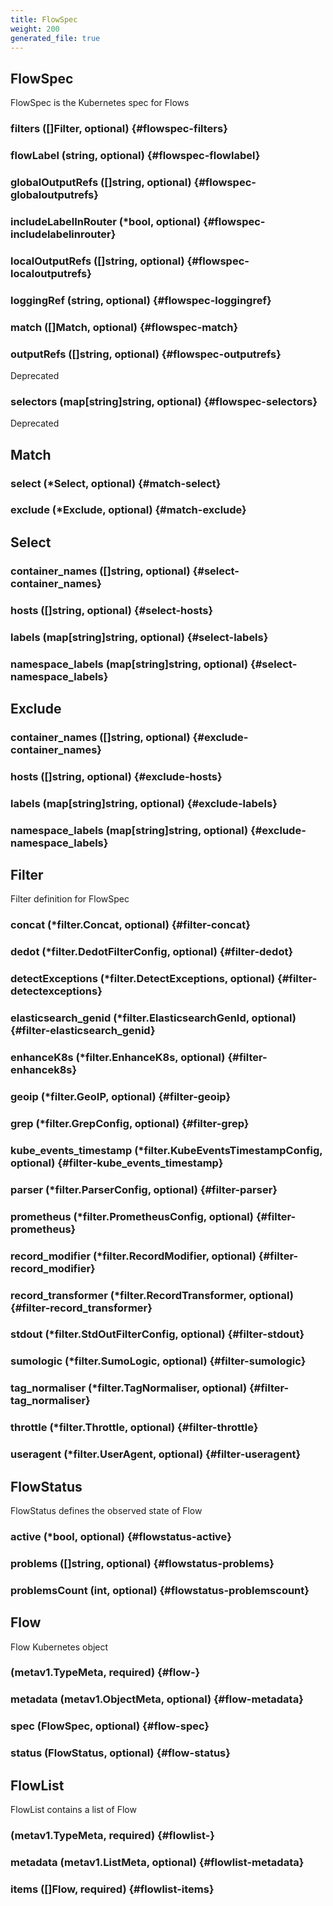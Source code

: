 ```yaml
---
title: FlowSpec
weight: 200
generated_file: true
---
```


## FlowSpec

FlowSpec is the Kubernetes spec for Flows

### filters ([]Filter, optional) {#flowspec-filters}


### flowLabel (string, optional) {#flowspec-flowlabel}


### globalOutputRefs ([]string, optional) {#flowspec-globaloutputrefs}


### includeLabelInRouter (*bool, optional) {#flowspec-includelabelinrouter}


### localOutputRefs ([]string, optional) {#flowspec-localoutputrefs}


### loggingRef (string, optional) {#flowspec-loggingref}


### match ([]Match, optional) {#flowspec-match}


### outputRefs ([]string, optional) {#flowspec-outputrefs}

Deprecated 


### selectors (map[string]string, optional) {#flowspec-selectors}

Deprecated 



## Match

### select (*Select, optional) {#match-select}


### exclude (*Exclude, optional) {#match-exclude}



## Select

### container_names ([]string, optional) {#select-container_names}


### hosts ([]string, optional) {#select-hosts}


### labels (map[string]string, optional) {#select-labels}


### namespace_labels (map[string]string, optional) {#select-namespace_labels}



## Exclude

### container_names ([]string, optional) {#exclude-container_names}


### hosts ([]string, optional) {#exclude-hosts}


### labels (map[string]string, optional) {#exclude-labels}


### namespace_labels (map[string]string, optional) {#exclude-namespace_labels}



## Filter

Filter definition for FlowSpec

### concat (*filter.Concat, optional) {#filter-concat}


### dedot (*filter.DedotFilterConfig, optional) {#filter-dedot}


### detectExceptions (*filter.DetectExceptions, optional) {#filter-detectexceptions}


### elasticsearch_genid (*filter.ElasticsearchGenId, optional) {#filter-elasticsearch_genid}


### enhanceK8s (*filter.EnhanceK8s, optional) {#filter-enhancek8s}


### geoip (*filter.GeoIP, optional) {#filter-geoip}


### grep (*filter.GrepConfig, optional) {#filter-grep}


### kube_events_timestamp (*filter.KubeEventsTimestampConfig, optional) {#filter-kube_events_timestamp}


### parser (*filter.ParserConfig, optional) {#filter-parser}


### prometheus (*filter.PrometheusConfig, optional) {#filter-prometheus}


### record_modifier (*filter.RecordModifier, optional) {#filter-record_modifier}


### record_transformer (*filter.RecordTransformer, optional) {#filter-record_transformer}


### stdout (*filter.StdOutFilterConfig, optional) {#filter-stdout}


### sumologic (*filter.SumoLogic, optional) {#filter-sumologic}


### tag_normaliser (*filter.TagNormaliser, optional) {#filter-tag_normaliser}


### throttle (*filter.Throttle, optional) {#filter-throttle}


### useragent (*filter.UserAgent, optional) {#filter-useragent}



## FlowStatus

FlowStatus defines the observed state of Flow

### active (*bool, optional) {#flowstatus-active}


### problems ([]string, optional) {#flowstatus-problems}


### problemsCount (int, optional) {#flowstatus-problemscount}



## Flow

Flow Kubernetes object

###  (metav1.TypeMeta, required) {#flow-}


### metadata (metav1.ObjectMeta, optional) {#flow-metadata}


### spec (FlowSpec, optional) {#flow-spec}


### status (FlowStatus, optional) {#flow-status}



## FlowList

FlowList contains a list of Flow

###  (metav1.TypeMeta, required) {#flowlist-}


### metadata (metav1.ListMeta, optional) {#flowlist-metadata}


### items ([]Flow, required) {#flowlist-items}




